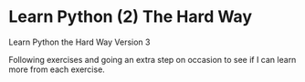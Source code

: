 # Learn Python (2) The Hard Way
Learn Python the Hard Way Version 3

Following exercises and going an extra step on occasion to see if I can learn more from each exercise.
